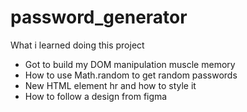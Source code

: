 # password_generator
<html>
<P>What i learned doing this project</p>
<ul>
<li>Got to build my DOM manipulation muscle memory</li>
<li>How to use Math.random to get random passwords</li>
<li>New HTML element hr and how to style it</li>
<li>How to follow a design from figma</li>

</ul>




</html>
